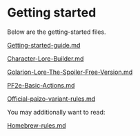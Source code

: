 # Getting started

Below are the getting-started files.

[Getting-started-guide.md](Getting-started-guide.md)

[Character-Lore-Builder.md](Character-Lore-Builder.md)

[Golarion-Lore-The-Spoiler-Free-Version.md](Golarion-Lore-The-Spoiler-Free-Version.md)

[PF2e-Basic-Actions.md](PF2e-Basic-Actions.md)

[Official-paizo-variant-rules.md](Official-paizo-variant-rules.md)

You may additionally want to read:

[Homebrew-rules.md](Homebrew-rules.md)
